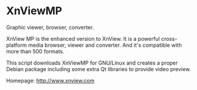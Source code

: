 XnViewMP
========

Graphic viewer, browser, converter.

XnView MP is the enhanced version to XnView.
It is a powerful cross-platform media browser, viewer and converter.
And it's compatible with more than 500 formats.

This script downloads XnViewMP for GNU/Linux and creates a proper
Debian package including some extra Qt libraries to provide video preview.

Homepage: http://www.xnview.com

